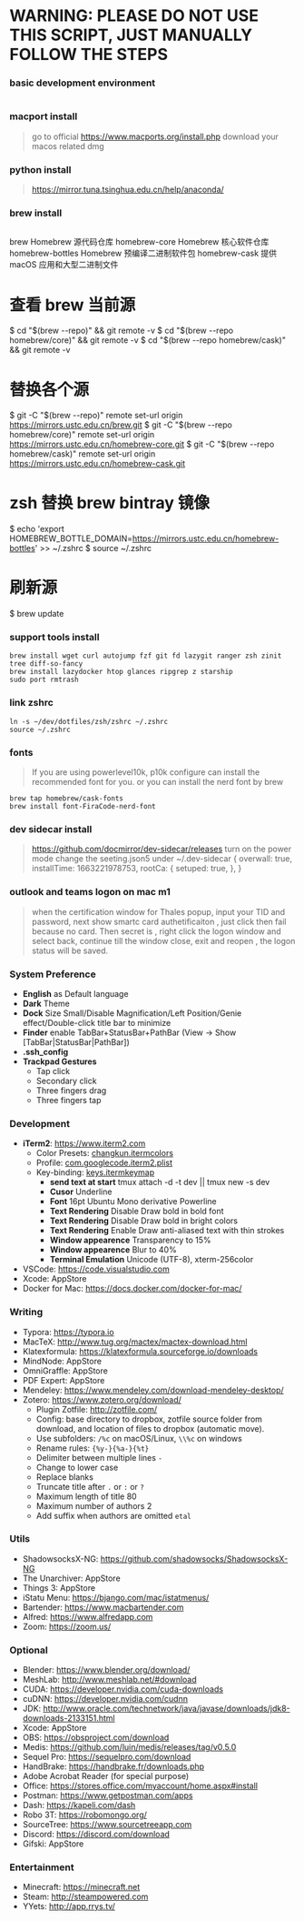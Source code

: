 
# WARNING: PLEASE DO NOT USE THIS SCRIPT, JUST MANUALLY FOLLOW THE STEPS

### basic development environment

``` xcode-select --install
```

### macport install
>
> go to official <https://www.macports.org/install.php> download your macos related dmg
>
### python install
>
> <https://mirror.tuna.tsinghua.edu.cn/help/anaconda/>
>

### brew install

```/bin/zsh -c "$(curl -fsSL <https://gitee.com/cunkai/HomebrewCN/raw/master/Homebrew.sh>)"
```
brew               Homebrew 源代码仓库
homebrew-core      Homebrew 核心软件仓库
homebrew-bottles   Homebrew 预编译二进制软件包
homebrew-cask      提供 macOS 应用和大型二进制文件

# 查看 brew 当前源
$ cd "$(brew --repo)" && git remote -v
$ cd "$(brew --repo homebrew/core)" && git remote -v
$ cd "$(brew --repo homebrew/cask)" && git remote -v
# 替换各个源
$ git -C "$(brew --repo)" remote set-url origin https://mirrors.ustc.edu.cn/brew.git
$ git -C "$(brew --repo homebrew/core)" remote set-url origin https://mirrors.ustc.edu.cn/homebrew-core.git
$ git -C "$(brew --repo homebrew/cask)" remote set-url origin https://mirrors.ustc.edu.cn/homebrew-cask.git
# zsh 替换 brew bintray 镜像
$ echo 'export HOMEBREW_BOTTLE_DOMAIN=https://mirrors.ustc.edu.cn/homebrew-bottles' >> ~/.zshrc
$ source ~/.zshrc
# 刷新源
$ brew update


### support tools install

```
brew install wget curl autojump fzf git fd lazygit ranger zsh zinit tree diff-so-fancy 
brew install lazydocker htop glances ripgrep z starship
sudo port rmtrash
```


### link zshrc

```
ln -s ~/dev/dotfiles/zsh/zshrc ~/.zshrc
source ~/.zshrc
```

### fonts
>
> If you are using powerlevel10k, p10k configure can install the recommended font for you.
> or you can install the nerd font by brew

```
brew tap homebrew/cask-fonts
brew install font-FiraCode-nerd-font

```

### dev sidecar install
>
> <https://github.com/docmirror/dev-sidecar/releases>
> turn on the power mode
> change the seeting.json5 under ~/.dev-sidecar
> {
> overwall: true,
> installTime: 1663221978753,
> rootCa: {
> setuped: true,
> },
}

### outlook and teams logon on mac m1
>
> when the certification window for Thales popup, input your TID and password, next show smartc card authetificaiton ,
> just click then fail because no card. Then secret is , right click the logon window and select back, continue till
> the window close, exit and reopen , the logon status will be saved.

### System Preference

- **English** as Default language
- **Dark** Theme
- **Dock** Size Small/Disable Magnification/Left Position/Genie effect/Double-click title bar to minimize
- **Finder** enable TabBar+StatusBar+PathBar (View -> Show [TabBar|StatusBar|PathBar])
- **.ssh_config**
- **Trackpad Gestures**
  - Tap click
  - Secondary click
  - Three fingers drag
  - Three fingers tap

### Development

- **iTerm2**: <https://www.iterm2.com>
  - Color Presets: [changkun.itermcolors](../iterm2/changkun.itermcolors)
  - Profile: [com.googlecode.iterm2.plist](../iterm2/com.googlecode.iterm2.plist)
  - Key-binding: [keys.itermkeymap](../iterm2/keys.itermkeymap)
    - **send text at start** tmux attach -d -t dev || tmux new -s dev
    - **Cusor** Underline
    - **Font** 16pt Ubuntu Mono derivative Powerline
    - **Text Rendering** Disable Draw bold in bold font
    - **Text Rendering** Disable Draw bold in bright colors
    - **Text Rendering** Enable Draw anti-aliased text with thin strokes
    - **Window appearence** Transparency to 15%
    - **Window appearence** Blur to 40%
    - **Terminal Emulation** Unicode (UTF-8), xterm-256color
- VSCode: <https://code.visualstudio.com>
- Xcode: AppStore
- Docker for Mac: <https://docs.docker.com/docker-for-mac/>

### Writing

- Typora: <https://typora.io>
- MacTeX: <http://www.tug.org/mactex/mactex-download.html>
- Klatexformula: <https://klatexformula.sourceforge.io/downloads>
- MindNode: AppStore
- OmniGraffle: AppStore
- PDF Expert: AppStore
- Mendeley: <https://www.mendeley.com/download-mendeley-desktop/>
- Zotero: <https://www.zotero.org/download/>
  - Plugin Zotfile: <http://zotfile.com/>
  - Config: base directory to dropbox, zotfile source folder from download, and location of files to dropbox (automatic move).
  - Use subfolders: `/%c` on macOS/Linux, `\\%c` on windows
  - Rename rules: `{%y-}{%a-}{%t}`
  - Delimiter between multiple lines `-`
  - Change to lower case
  - Replace blanks
  - Truncate title after `.` or `:` or `?`
  - Maximum length of title 80
  - Maximum number of authors 2
  - Add suffix when authors are omitted `etal`

### Utils

- ShadowsocksX-NG: <https://github.com/shadowsocks/ShadowsocksX-NG>
- The Unarchiver: AppStore
- Things 3: AppStore
- iStatu Menu: <https://bjango.com/mac/istatmenus/>
- Bartender: <https://www.macbartender.com>
- Alfred: <https://www.alfredapp.com>
- Zoom: <https://zoom.us/>

### Optional

- Blender: <https://www.blender.org/download/>
- MeshLab: <http://www.meshlab.net/#download>
- CUDA: <https://developer.nvidia.com/cuda-downloads>
- cuDNN: <https://developer.nvidia.com/cudnn>
- JDK: <http://www.oracle.com/technetwork/java/javase/downloads/jdk8-downloads-2133151.html>
- Xcode: AppStore
- OBS: <https://obsproject.com/download>
- Medis: <https://github.com/luin/medis/releases/tag/v0.5.0>
- Sequel Pro: <https://sequelpro.com/download>
- HandBrake: <https://handbrake.fr/downloads.php>
- Adobe Acrobat Reader (for special purpose)
- Office: <https://stores.office.com/myaccount/home.aspx#install>
- Postman: <https://www.getpostman.com/apps>
- Dash: <https://kapeli.com/dash>
- Robo 3T: <https://robomongo.org/>
- SourceTree: <https://www.sourcetreeapp.com>
- Discord: <https://discord.com/download>
- Gifski: AppStore

### Entertainment

- Minecraft: <https://minecraft.net>
- Steam: <http://steampowered.com>
- YYets: <http://app.rrys.tv/>
